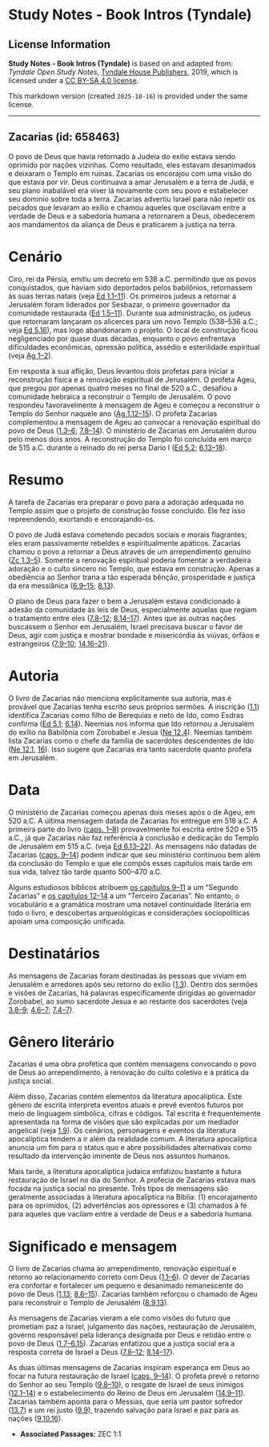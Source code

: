 # Study Notes - Book Intros (Tyndale)

## License Information

**Study Notes - Book Intros (Tyndale)** is based on and adapted from: _Tyndale Open Study Notes_, [Tyndale House Publishers](https://tyndaleopenresources.com/), 2019, which is licensed under a [CC BY-SA 4.0 license](https://creativecommons.org/licenses/by-sa/4.0/legalcode.en).

This markdown version (created `2025-10-16`) is provided under the same license.



--------------------------------

## Zacarias (id: 658463)

O povo de Deus que havia retornado à Judeia do exílio estava sendo oprimido por nações vizinhas. Como resultado, eles estavam desanimados e deixaram o Templo em ruínas. Zacarias os encorajou com uma visão do que estava por vir. Deus continuava a amar Jerusalém e a terra de Judá, e seu plano inabalável era viver lá novamente com seu povo e estabelecer seu domínio sobre toda a terra. Zacarias advertiu Israel para não repetir os pecados que levaram ao exílio e chamou aqueles que oscilavam entre a verdade de Deus e a sabedoria humana a retornarem a Deus, obedecerem aos mandamentos da aliança de Deus e praticarem a justiça na terra.

Cenário
=======

Ciro, rei da Pérsia, emitiu um decreto em 538 a.C. permitindo que os povos conquistados, que haviam sido deportados pelos babilônios, retornassem às suas terras natais (veja [Ed 1\.1–11](https://ref.ly/Ezra1:1-Ezra1:11)). Os primeiros judeus a retornar a Jerusalém foram liderados por Sesbazar, o primeiro governador da comunidade restaurada ([Ed 1\.5–11](https://ref.ly/Ezra1:5-Ezra1:11)). Durante sua administração, os judeus que retornaram lançaram os alicerces para um novo Templo (538–536 a.C.; veja [Ed 5\.16](https://ref.ly/Ezra5:16)), mas logo abandonaram o projeto. O local de construção ficou negligenciado por quase duas décadas, enquanto o povo enfrentava dificuldades econômicas, opressão política, assédio e esterilidade espiritual (veja [Ag 1–2](https://ref.ly/Hag1:1-Hag2:23)).

Em resposta à sua aflição, Deus levantou dois profetas para iniciar a reconstrução física e a renovação espiritual de Jerusalém. O profeta Ageu, que pregou por apenas quatro meses no final de 520 a.C., desafiou a comunidade hebraica a reconstruir o Templo de Jerusalém. O povo respondeu favoravelmente à mensagem de Ageu e começou a reconstruir o Templo do Senhor naquele ano ([Ag 1\.12–15](https://ref.ly/Hag1:12-Hag1:15)). O profeta Zacarias complementou a mensagem de Ageu ao convocar a renovação espiritual do povo de Deus ([1\.3–6](https://ref.ly/Zech1:3-Zech1:6); [7\.8–14](https://ref.ly/Zech7:8-Zech7:14)). O ministério de Zacarias em Jerusalém durou pelo menos dois anos. A reconstrução do Templo foi concluída em março de 515 a.C. durante o reinado do rei persa Dario I ([Ed 5\.2](https://ref.ly/Ezra5:2); [6\.13–18](https://ref.ly/Ezra6:13-Ezra6:18)).

Resumo
======

A tarefa de Zacarias era preparar o povo para a adoração adequada no Templo assim que o projeto de construção fosse concluído. Ele fez isso repreendendo, exortando e encorajando\-os.

O povo de Judá estava cometendo pecados sociais e morais flagrantes; eles eram passivamente rebeldes e espiritualmente apáticos. Zacarias chamou o povo a retornar a Deus através de um arrependimento genuíno ([Zc 1\.3–5](https://ref.ly/Zech1:3-Zech1:5)). Somente a renovação espiritual poderia fomentar a verdadeira adoração e o culto sincero no Templo, que estava em construção. Apenas a obediência ao Senhor traria a tão esperada bênção, prosperidade e justiça da era messiânica ([6\.9–15](https://ref.ly/Zech6:9-Zech6:15); [8\.13](https://ref.ly/Zech8:13)).

O plano de Deus para fazer o bem a Jerusalém estava condicionado à adesão da comunidade às leis de Deus, especialmente aquelas que regiam o tratamento entre eles ([7\.8–12](https://ref.ly/Zech7:8-Zech7:12); [8\.14–17](https://ref.ly/Zech8:14-Zech8:17)). Antes que as outras nações buscassem o Senhor em Jerusalém, Israel precisava buscar o favor de Deus, agir com justiça e mostrar bondade e misericórdia às viúvas, órfãos e estrangeiros ([7\.9–10](https://ref.ly/Zech7:9-Zech7:10); [14\.16–21](https://ref.ly/Zech14:16-Zech14:21)).

Autoria
=======

O livro de Zacarias não menciona explicitamente sua autoria, mas é provável que Zacarias tenha escrito seus próprios sermões. A inscrição ([1\.1](https://ref.ly/Zech1:1)) identifica Zacarias como filho de Berequias e neto de Ido, como Esdras confirma ([Ed 5\.1](https://ref.ly/Ezra5:1); [6\.14](https://ref.ly/Ezra6:14)). Neemias nos informa que Ido retornou a Jerusalém do exílio na Babilônia com Zorobabel e Jesua ([Ne 12\.4](https://ref.ly/Neh12:4)). Neemias também lista Zacarias como o chefe da família de sacerdotes descendentes de Ido ([Ne 12\.1](https://ref.ly/Neh12:1), [16](https://ref.ly/Neh12:16)). Isso sugere que Zacarias era tanto sacerdote quanto profeta em Jerusalém.

Data
====

O ministério de Zacarias começou apenas dois meses após o de Ageu, em 520 a.C. A última mensagem datada de Zacarias foi entregue em 518 a.C. A primeira parte do livro ([caps. 1–8](https://ref.ly/Zech1:1-Zech8:23)) provavelmente foi escrita entre 520 e 515 a.C., já que Zacarias não faz referência à conclusão e dedicação do Templo de Jerusalém em 515 a.C. (veja [Ed 6\.13–22](https://ref.ly/Ezra6:13-Ezra6:22)). As mensagens não datadas de Zacarias ([caps. 9–14](https://ref.ly/Zech9:1-Zech14:21)) podem indicar que seu ministério continuou bem além da conclusão do Templo e que ele compôs esses capítulos mais tarde em sua vida, talvez tão tarde quanto 500–470 a.C.

Alguns estudiosos bíblicos atribuem [os capítulos 9–11](https://ref.ly/Zech9:1-Zech11:17) a um “Segundo Zacarias” e [os capítulos 12–14](https://ref.ly/Zech12:1-Zech14:21) a um “Terceiro Zacarias”. No entanto, o vocabulário e a gramática mostram uma notável continuidade literária em todo o livro, e descobertas arqueológicas e considerações sociopolíticas apoiam uma composição unificada.

Destinatários
=============

As mensagens de Zacarias foram destinadas às pessoas que viviam em Jerusalém e arredores após seu retorno do exílio ([1\.3](https://ref.ly/Zech1:3)). Dentro dos sermões e visões de Zacarias, há palavras especificamente dirigidas ao governador Zorobabel, ao sumo sacerdote Jesua e ao restante dos sacerdotes (veja [3\.8–9](https://ref.ly/Zech3:8-Zech3:9); [4\.6–7](https://ref.ly/Zech4:6-Zech4:7); [7\.4–7](https://ref.ly/Zech7:4-Zech7:7)).

Gênero literário
================

Zacarias é uma obra profética que contém mensagens convocando o povo de Deus ao arrependimento, à renovação do culto coletivo e à prática da justiça social.

Além disso, Zacarias contém elementos da literatura apocalíptica. Este gênero de escrita interpreta eventos atuais e prevê eventos futuros por meio de linguagem simbólica, cifras e códigos. Tal escrita é frequentemente apresentada na forma de visões que são explicadas por um mediador angelical (veja [1\.9](https://ref.ly/Zech1:9)). Os cenários, personagens e eventos da literatura apocalíptica tendem a ir além da realidade comum. A literatura apocalíptica anuncia um fim para o status quo e abre possibilidades alternativas como resultado da intervenção iminente de Deus nos assuntos humanos.

Mais tarde, a literatura apocalíptica judaica enfatizou bastante a futura restauração de Israel no dia do Senhor. A profecia de Zacarias estava mais focada na justiça social no presente. Três tipos de mensagens são geralmente associadas à literatura apocalíptica na Bíblia: (1\) encorajamento para os oprimidos, (2\) advertências aos opressores e (3\) chamados à fé para aqueles que vacilam entre a verdade de Deus e a sabedoria humana.

Significado e mensagem
======================

O livro de Zacarias chama ao arrependimento, renovação espiritual e retorno ao relacionamento correto com Deus ([1\.1–6](https://ref.ly/Zech1:1-Zech1:6)). O dever de Zacarias era confortar e fortalecer um pequeno e desanimado remanescente do povo de Deus ([1\.13](https://ref.ly/Zech1:13); [8\.6–15](https://ref.ly/Zech8:6-Zech8:15)). Zacarias também reforçou o chamado de Ageu para reconstruir o Templo de Jerusalém ([8\.9](https://ref.ly/Zech8:9),[13](https://ref.ly/Zech8:13)).

As mensagens de Zacarias vieram a ele como visões do futuro que prometiam paz a Israel, julgamento das nações, restauração de Jerusalém, governo responsável pela liderança designada por Deus e retidão entre o povo de Deus ([1\.7–6\.15](https://ref.ly/Zech1:7-Zech6:15)). Zacarias enfatizou que a justiça social era a resposta correta de Israel a Deus ([7\.8–12](https://ref.ly/Zech7:8-Zech7:12); [8\.14–17](https://ref.ly/Zech8:14-Zech8:17)).

As duas últimas mensagens de Zacarias inspiram esperança em Deus ao focar na futura restauração de Israel ([caps. 9–14](https://ref.ly/Zech9:1-Zech14:21)). O profeta prevê o retorno do Senhor ao seu Templo ([9\.8–10](https://ref.ly/Zech9:8-Zech9:10)), o resgate de Israel de seus inimigos ([12\.1–14](https://ref.ly/Zech12:1-Zech12:14)) e o estabelecimento do Reino de Deus em Jerusalém ([14\.9–11](https://ref.ly/Zech14:9-Zech14:11)). Zacarias também aponta para o Messias, que seria um pastor sofredor ([13\.7](https://ref.ly/Zech13:7)) e um rei justo ([9\.9](https://ref.ly/Zech9:9)), trazendo salvação para Israel e paz para as nações ([9\.10](https://ref.ly/Zech9:10),[16](https://ref.ly/Zech9:16)).

* **Associated Passages:** ZEC 1:1

